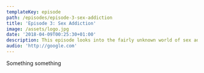 ```yaml
---
templateKey: episode
path: /episodes/episode-3-sex-addiction
title: 'Episode 3: Sex Addiction'
image: /assets/logo.jpg
date: '2018-04-09T00:25:30+01:00'
description: This episode looks into the fairly unknown world of sex addiction
audio: 'http://google.com'
---
```

Something something
